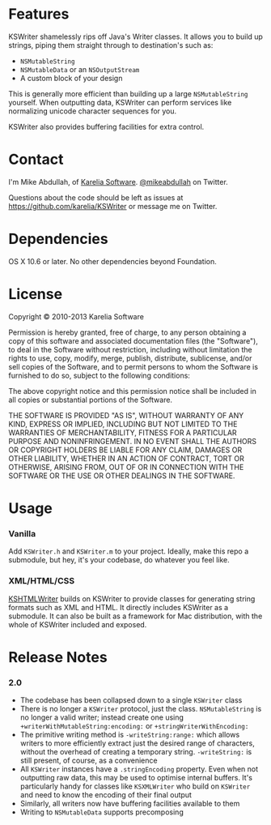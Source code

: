Features
========

KSWriter shamelessly rips off Java's Writer classes. It allows you to build up strings, piping them straight through to destination's such as:

* `NSMutableString`
* `NSMutableData` or an `NSOutputStream`
* A custom block of your design

This is generally more efficient than building up a large `NSMutableString` yourself. When outputting data, KSWriter can perform services like normalizing unicode character sequences for you.

KSWriter also provides buffering facilities for extra control.

Contact
=======

I'm Mike Abdullah, of [Karelia Software](http://karelia.com). [@mikeabdullah](http://twitter.com/mikeabdullah) on Twitter.

Questions about the code should be left as issues at https://github.com/karelia/KSWriter or message me on Twitter.

Dependencies
============

OS X 10.6 or later. No other dependencies beyond Foundation.

License
=======

Copyright © 2010-2013 Karelia Software

Permission is hereby granted, free of charge, to any person obtaining a copy
of this software and associated documentation files (the "Software"), to deal
in the Software without restriction, including without limitation the rights
to use, copy, modify, merge, publish, distribute, sublicense, and/or sell
copies of the Software, and to permit persons to whom the Software is
furnished to do so, subject to the following conditions:

The above copyright notice and this permission notice shall be included in
all copies or substantial portions of the Software.

THE SOFTWARE IS PROVIDED "AS IS", WITHOUT WARRANTY OF ANY KIND, EXPRESS OR
IMPLIED, INCLUDING BUT NOT LIMITED TO THE WARRANTIES OF MERCHANTABILITY,
FITNESS FOR A PARTICULAR PURPOSE AND NONINFRINGEMENT. IN NO EVENT SHALL THE
AUTHORS OR COPYRIGHT HOLDERS BE LIABLE FOR ANY CLAIM, DAMAGES OR OTHER
LIABILITY, WHETHER IN AN ACTION OF CONTRACT, TORT OR OTHERWISE, ARISING FROM,
OUT OF OR IN CONNECTION WITH THE SOFTWARE OR THE USE OR OTHER DEALINGS IN
THE SOFTWARE.

Usage
=====

### Vanilla ###

Add `KSWriter.h` and `KSWriter.m` to your project. Ideally, make this repo a submodule, but hey, it's your codebase, do whatever you feel like.

### XML/HTML/CSS ###

[KSHTMLWriter](https://github.com/karelia/KSHTMLWriter) builds on KSWriter to provide classes for generating string formats such as XML and HTML. It directly includes KSWriter as a submodule. It can also be built as a framework for Mac distribution, with the whole of KSWriter included and exposed.

Release Notes
=============

### 2.0

* The codebase has been collapsed down to a single `KSWriter` class
* There is no longer a `KSWriter` protocol, just the class. `NSMutableString` is no longer a valid writer; instead create one using `+writerWithMutableString:encoding:` or `+stringWriterWithEncoding:`
* The primitive writing method is `-writeString:range:` which allows writers to more efficiently extract just the desired range of characters, without the overhead of creating a temporary string. `-writeString:` is still present, of course, as a convenience
* All `KSWriter` instances have a `.stringEncoding` property. Even when not outputting raw data, this may be used to optimise internal buffers. It's particularly handy for classes like `KSXMLWriter` who build on `KSWriter` and need to know the encoding of their final output
* Similarly, all writers now have buffering facilities available to them
* Writing to `NSMutableData` supports precomposing

